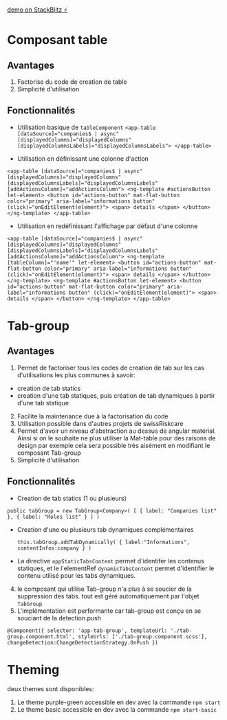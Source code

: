 
[demo on StackBlitz ⚡️](https://stackblitz.com/edit/angular-rvy6w4)


# Composant table
## Avantages

1. Factorise du code de creation de table
2. Simplicité d'utilisation

## Fonctionnalités

- Utilisation basique de `tableComponent`
` <app-table [dataSource]="companies$ | async" [displayedColumns]="displayedColumns" [displayedColumnsLabels]="displayedColumnsLabels">
</app-table> `

- Utilisation en définissant une colonne d'action

`<app-table [dataSource]="companies$ | async" [displayedColumns]="displayedColumns" [displayedColumnsLabels]="displayedColumnsLabels" [addActionsColumn]="addActionsColumn">
    <ng-template #actionsButton let-element>
        <button id="actions-button" mat-flat-button color="primary" aria-label="informations button" (click)="onEditElement(element)">
            <span> details </span>
        </button>
    </ng-template>
</app-table>`

- Utilisation en redéfinissant l'affichage par défaut d'une colonne  

`<app-table [dataSource]="companies$ | async" [displayedColumns]="displayedColumns" [displayedColumnsLabels]="displayedColumnsLabels" [addActionsColumn]="addActionsColumn">
    <ng-template [tableColumn]="'name'" let-element>
        <button id="actions-button" mat-flat-button color="primary" aria-label="informations button" (click)="onEditElement(element)">
            <span> details </span>
        </button>
    </ng-template>
    <ng-template #actionsButton let-element>
        <button id="actions-button" mat-flat-button color="primary" aria-label="informations button" (click)="onEditElement(element)">
            <span> details </span>
        </button>
    </ng-template>
</app-table>`

# Tab-group

## Avantages

1. Permet de factoriser tous les codes de creation de tab sur les cas d'utilisations les plus communes à savoir:
 - creation de tab statics
 - creation d'une tab statiques, puis création de tab dynamiques à partir d'une tab statique

2. Facilite la maintenance due à la factorisation du code
3. Utilisation possible dans d'autres projets de swissRiskcare
4. Permet d'avoir un niveau d'abstraction au dessus de angular matérial. Ainsi si on le souhaite ne plus utiliser la Mat-table pour des raisons de design par exemple cela sera possible très aisément en modifiant le composant Tab-group
5. Simplicité d'utilisation


## Fonctionnalités

- Creation de tab statics (1 ou plusieurs)

`public tabGroup = new TabGroup<Company>(
    [
      {
        label: "Companies list"
      },
      {
        label: "Roles list"
      }
    ]
  )`
- Creation d'une ou plusieurs tab dynamiques complémentaires

  `this.tabGroup.addTabDynamically(
    {
    label:"Informations",
    contentInfos:company
    }
)`
- La directive `appStaticTabsContent` permet d'identifer les contenus statiques, et le l'elementRef `dynamicTabsContent` permet d'identifier le contenu utilisé pour les tabs dynamiques.

4. le composant qui utilise Tab-group n'a plus à se soucier de la suppression des tabs. tout est géré automatiquement par l'objet `TabGroup`
5. L'implémentation est performante car tab-group est conçu en se souciant de la detection.push

`@Component({
  selector: 'app-tab-group',
  templateUrl: './tab-group.component.html',
  styleUrls: ['./tab-group.component.scss'],
  changeDetection:ChangeDetectionStrategy.OnPush
})`


# Theming

deux themes sont disponibles:
 1. Le theme purple-green accessible en dev avec la commande `npm start`
 2. Le theme basic accessible en dev avec la commande `npm start-basic` 